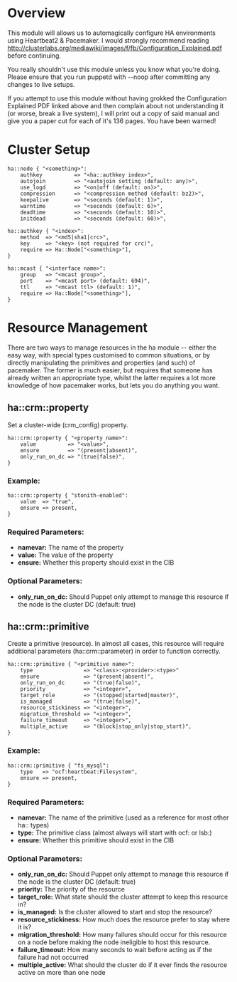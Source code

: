 # Overview

This module will allows us to automagically configure HA 
environments using Heartbeat2 & Pacemaker.  I would strongly recommend reading
http://clusterlabs.org/mediawiki/images/f/fb/Configuration_Explained.pdf
before continuing.

You really shouldn't use this module unless you know what you're doing.  Please
ensure that you run puppetd with --noop after committing any changes to live
setups.

If you attempt to use this module without having grokked the Configuration 
Explained PDF linked above and then complain about not understanding it (or
worse, break a live system), I will print out a copy of said manual and give
you a paper cut for each of it's 136 pages.  You have been warned!


# Cluster Setup

    ha::node { "<something>":
        authkey          => "<ha::authkey index>",
        autojoin         => "<autojoin setting (default: any)>", 
        use_logd         => "<on|off (default: on)>",
        compression      => "<compression method (default: bz2)>",
        keepalive        => "<seconds (default: 1)>", 
        warntime         => "<seconds (default: 6)>", 
        deadtime         => "<seconds (default: 10)>", 
        initdead         => "<seconds (default: 60)>", 

    ha::authkey { "<index>":
        method  => "<md5|sha1|crc>",
        key     => "<key> (not required for crc)",
        require => Ha::Node["<something>"],
    }

    ha::mcast { "<interface name>":
        group   => "<mcast group>",
        port    => "<mcast port> (default: 694)",
        ttl     => "<mcast ttl> (default: 1)",
        require => Ha::Node["<something>"],
    }

# Resource Management

There are two ways to manage resources in the ha module -- either the easy
way, with special types customised to common situations, or by directly
manipulating the primitives and properties (and such) of pacemaker.  The
former is much easier, but requires that someone has already written an
appropriate type, whilst the latter requires a lot more knowledge of how
pacemaker works, but lets you do anything you want.


## ha::crm::property

Set a cluster-wide (crm_config) property.

    ha::crm::property { "<property name>":
        value          => "<value>",
        ensure         => "(present|absent)",
        only_run_on_dc => "(true|false)",
    }

### Example:
    
    ha::crm::property { "stonith-enabled":
        value  => "true",
        ensure => present,
    }

### Required Parameters:

* __namevar:__ The name of the property
* __value:__   The value of the property
* __ensure:__  Whether this property should exist in the CIB

### Optional Parameters:

* __only_run_on_dc:__ Should Puppet only attempt to manage this resource if the node is the cluster DC (default: true)

## ha::crm::primitive

Create a primitive (resource).  In almost all cases, this resource will 
require additional parameters (ha::crm::parameter) in order to function correctly.

    ha::crm::primitive { "<primitive name>":
        type                => "<class>:<provider>:<type>"
        ensure              => "(present|absent)",
        only_run_on_dc      => "(true|false)",
        priority            => "<integer>",
        target_role         => "(stopped|started|master)",
        is_managed          => "(true|false)",
        resource_stickiness => "<integer>",
        migration_threshold => "<integer>",
        failure_timeout     => "<integer>",
        multiple_active     => "(block|stop_only|stop_start)",
    }

### Example:

    ha::crm::primitive { "fs_mysql":
        type   => "ocf:heartbeat:Filesystem",
        ensure => present,
    }

### Required Parameters:

* __namevar:__ The name of the primitive (used as a reference for most other ha:: types)
* __type:__ The primitive class (almost always will start with ocf: or lsb:)
* __ensure:__ Whether this primitive should exist in the CIB

### Optional Parameters:

* __only_run_on_dc:__ Should Puppet only attempt to manage this resource if the node is the cluster DC (default: true)
* __priority:__ The priority of the resource
* __target_role:__ What state should the cluster attempt to keep this resource in?
* __is_managed:__ Is the cluster allowed to start and stop the resource?
* __resource_stickiness:__ How much does the resource prefer to stay where it is?
* __migration_threshold:__ How many failures should occur for this resource on a node before making the node ineligible to host this resource.
* __failure_timeout:__ How many seconds to wait before acting as if the failure had not occurred
* __multiple_active:__ What should the cluster do if it ever finds the resource active on more than one node
